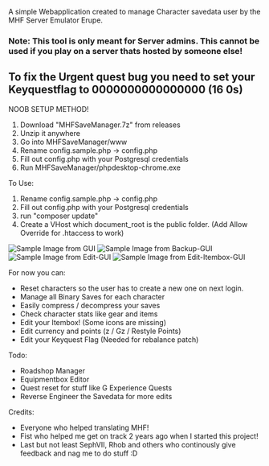 A simple Webapplication created to manage Character savedata user by the MHF Server Emulator Erupe.

### Note: This tool is only meant for Server admins. This cannot be used if you play on a server thats hosted by someone else!

## To fix the Urgent quest bug you need to set your Keyquestflag to 0000000000000000 (16 0s)

NOOB SETUP METHOD!
1. Download "MHFSaveManager.7z" from releases
2. Unzip it anywhere
3. Go into MHFSaveManager/www
4. Rename config.sample.php -> config.php
5. Fill out config.php with your Postgresql credentials
6. Run MHFSaveManager/phpdesktop-chrome.exe

To Use:
1. Rename config.sample.php -> config.php
2. Fill out config.php with your Postgresql credentials
3. run "composer update"
4. Create a VHost which document_root is the public folder. (Add Allow Override for .htaccess to work)

![Sample Image from GUI](https://i.imgur.com/z3F8q6B.png)
![Sample Image from Backup-GUI](https://i.imgur.com/SfAQC2f.png)
![Sample Image from Edit-GUI](https://i.imgur.com/Nn1ZJCV.png)
![Sample Image from Edit-Itembox-GUI](https://i.imgur.com/6xR7JGH.png)

For now you can:
* Reset characters so the user has to create a new one on next login.
* Manage all Binary Saves for each character
* Easily compress / decompress your saves
* Check character stats like gear and items
* Edit your Itembox! (Some icons are missing)
* Edit currency and points (z / Gz / Restyle Points)
* Edit your Keyquest Flag (Needed for rebalance patch)


Todo:
* Roadshop Manager
* Equipmentbox Editor
* Quest reset for stuff like G Experience Quests
* Reverse Engineer the Savedata for more edits

Credits:
* Everyone who helped translating MHF!
* Fist who helped me get on track 2 years ago when I started this project!
* Last but not least SephVII, Rhob and others who continously give feedback and nag me to do stuff :D
